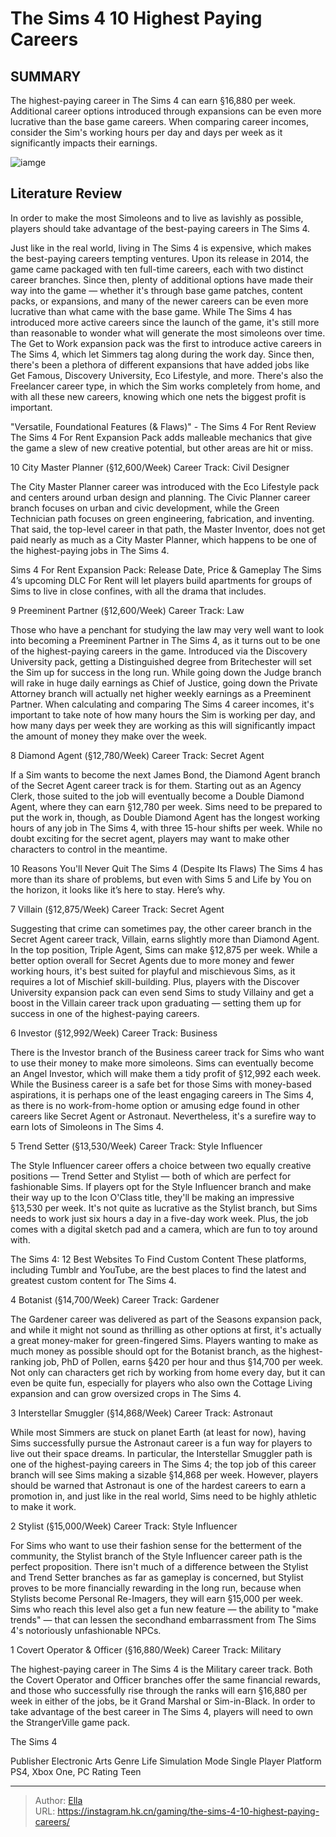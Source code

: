 # The Sims 4 10 Highest Paying Careers


## SUMMARY 


 The highest-paying career in 
The Sims 4
 can earn §16,880 per week. 
 Additional career options introduced through expansions can be even more lucrative than the base game careers. 
 When comparing career incomes, consider the Sim&#39;s working hours per day and days per week as it significantly impacts their earnings. 

![iamge](https://static1.srcdn.com/wordpress/wp-content/uploads/2023/12/the-sims-4-10-highest-paying-careers.jpg)

## Literature Review

In order to make the most Simoleons and to live as lavishly as possible, players should take advantage of the best-paying careers in The Sims 4.




Just like in the real world, living in The Sims 4 is expensive, which makes the best-paying careers tempting ventures. Upon its release in 2014, the game came packaged with ten full-time careers, each with two distinct career branches. Since then, plenty of additional options have made their way into the game — whether it&#39;s through base game patches, content packs, or expansions, and many of the newer careers can be even more lucrative than what came with the base game.
While The Sims 4 has introduced more active careers since the launch of the game, it&#39;s still more than reasonable to wonder what will generate the most simoleons over time. The Get to Work expansion pack was the first to introduce active careers in The Sims 4, which let Simmers tag along during the work day. Since then, there&#39;s been a plethora of different expansions that have added jobs like Get Famous, Discovery University, Eco Lifestyle, and more. There&#39;s also the Freelancer career type, in which the Sim works completely from home, and with all these new careers, knowing which one nets the biggest profit is important.
            
 
 &#34;Versatile, Foundational Features (&amp; Flaws)&#34; - The Sims 4 For Rent Review 
The Sims 4 For Rent Expansion Pack adds malleable mechanics that give the game a slew of new creative potential, but other areas are hit or miss.












 








 10  City Master Planner (§12,600/Week) 
Career Track: Civil Designer


 







The City Master Planner career was introduced with the Eco Lifestyle pack and centers around urban design and planning. The Civic Planner career branch focuses on urban and civic development, while the Green Technician path focuses on green engineering, fabrication, and inventing. That said, the top-level career in that path, the Master Inventor, does not get paid nearly as much as a City Master Planner, which happens to be one of the highest-paying jobs in The Sims 4.
            
 
 Sims 4 For Rent Expansion Pack: Release Date, Price &amp; Gameplay 
The Sims 4’s upcoming DLC For Rent will let players build apartments for groups of Sims to live in close confines, with all the drama that includes.








 9  Preeminent Partner (§12,600/Week) 
Career Track: Law
        

Those who have a penchant for studying the law may very well want to look into becoming a Preeminent Partner in The Sims 4, as it turns out to be one of the highest-paying careers in the game. Introduced via the Discovery University pack, getting a Distinguished degree from Britechester will set the Sim up for success in the long run. While going down the Judge branch will rake in huge daily earnings as Chief of Justice, going down the Private Attorney branch will actually net higher weekly earnings as a Preeminent Partner.
When calculating and comparing The Sims 4 career incomes, it&#39;s important to take note of how many hours the Sim is working per day, and how many days per week they are working as this will significantly impact the amount of money they make over the week. 






 8  Diamond Agent (§12,780/Week) 
Career Track: Secret Agent
        

If a Sim wants to become the next James Bond, the Diamond Agent branch of the Secret Agent career track is for them. Starting out as an Agency Clerk, those suited to the job will eventually become a Double Diamond Agent, where they can earn §12,780 per week. Sims need to be prepared to put the work in, though, as Double Diamond Agent has the longest working hours of any job in The Sims 4, with three 15-hour shifts per week. While no doubt exciting for the secret agent, players may want to make other characters to control in the meantime.
            
 
 10 Reasons You&#39;ll Never Quit The Sims 4 (Despite Its Flaws) 
The Sims 4 has more than its share of problems, but even with Sims 5 and Life by You on the horizon, it looks like it’s here to stay. Here’s why.








 7  Villain (§12,875/Week) 
Career Track: Secret Agent
        

Suggesting that crime can sometimes pay, the other career branch in the Secret Agent career track, Villain, earns slightly more than Diamond Agent. In the top position, Triple Agent, Sims can make §12,875 per week. While a better option overall for Secret Agents due to more money and fewer working hours, it&#39;s best suited for playful and mischievous Sims, as it requires a lot of Mischief skill-building. Plus, players with the Discover University expansion pack can even send Sims to study Villainy and get a boost in the Villain career track upon graduating — setting them up for success in one of the highest-paying careers.





 6  Investor (§12,992/Week) 
Career Track: Business
        

There is the Investor branch of the Business career track for Sims who want to use their money to make more simoleons. Sims can eventually become an Angel Investor, which will make them a tidy profit of §12,992 each week. While the Business career is a safe bet for those Sims with money-based aspirations, it is perhaps one of the least engaging careers in The Sims 4, as there is no work-from-home option or amusing edge found in other careers like Secret Agent or Astronaut. Nevertheless, it&#39;s a surefire way to earn lots of Simoleons in The Sims 4.





 5  Trend Setter (§13,530/Week) 
Career Track: Style Influencer


 







The Style Influencer career offers a choice between two equally creative positions — Trend Setter and Stylist — both of which are perfect for fashionable Sims. If players opt for the Style Influencer branch and make their way up to the Icon O&#39;Class title, they&#39;ll be making an impressive §13,530 per week. It&#39;s not quite as lucrative as the Stylist branch, but Sims needs to work just six hours a day in a five-day work week. Plus, the job comes with a digital sketch pad and a camera, which are fun to toy around with.
            
 
 The Sims 4: 12 Best Websites To Find Custom Content 
These platforms, including Tumblr and YouTube, are the best places to find the latest and greatest custom content for The Sims 4.








 4  Botanist (§14,700/Week) 
Career Track: Gardener
        

The Gardener career was delivered as part of the Seasons expansion pack, and while it might not sound as thrilling as other options at first, it&#39;s actually a great money-maker for green-fingered Sims. Players wanting to make as much money as possible should opt for the Botanist branch, as the highest-ranking job, PhD of Pollen, earns §420 per hour and thus §14,700 per week. Not only can characters get rich by working from home every day, but it can even be quite fun, especially for players who also own the Cottage Living expansion and can grow oversized crops in The Sims 4.





 3  Interstellar Smuggler (§14,868/Week) 
Career Track: Astronaut
        

While most Simmers are stuck on planet Earth (at least for now), having Sims successfully pursue the Astronaut career is a fun way for players to live out their space dreams. In particular, the Interstellar Smuggler path is one of the highest-paying careers in The Sims 4; the top job of this career branch will see Sims making a sizable §14,868 per week. However, players should be warned that Astronaut is one of the hardest careers to earn a promotion in, and just like in the real world, Sims need to be highly athletic to make it work.





 2  Stylist (§15,000/Week) 
Career Track: Style Influencer
        

For Sims who want to use their fashion sense for the betterment of the community, the Stylist branch of the Style Influencer career path is the perfect proposition. There isn&#39;t much of a difference between the Stylist and Trend Setter branches as far as gameplay is concerned, but Stylist proves to be more financially rewarding in the long run, because when Stylists become Personal Re-Imagers, they will earn §15,000 per week. Sims who reach this level also get a fun new feature — the ability to &#34;make trends&#34; — that can lessen the secondhand embarrassment from The Sims 4&#39;s notoriously unfashionable NPCs.





 1  Covert Operator &amp; Officer (§16,880/Week) 
Career Track: Military


 







The highest-paying career in The Sims 4 is the Military career track. Both the Covert Operator and Officer branches offer the same financial rewards, and those who successfully rise through the ranks will earn §16,880 per week in either of the jobs, be it Grand Marshal or Sim-in-Black. In order to take advantage of the best career in The Sims 4, players will need to own the StrangerVille game pack.
        


 The Sims 4 


  Publisher    Electronic Arts     Genre    Life Simulation     Mode    Single Player     Platform    PS4, Xbox One, PC     Rating    Teen    



---

> Author: [Ella](https://instagram.hk.cn/)  
> URL: https://instagram.hk.cn/gaming/the-sims-4-10-highest-paying-careers/  

